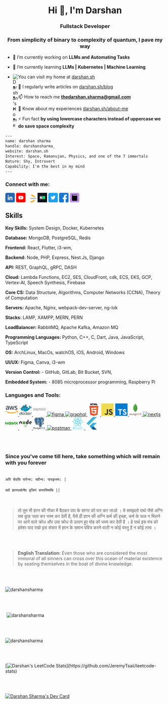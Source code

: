 <h1 align="center">Hi 👋, I'm Darshan</h1>
<h3 align="center">Fullstack Developer</h3>
<h3 align="center">From simplicity of binary to complexity of quantum, I pave my way</h3>


- 🔭 I’m currently working on **LLMs and Automating Tasks**

- 🌱 I’m currently learning **LLMs | Kubernetes | Machine Learning**

- <img align="left" alt="Darshan's Home" width="17px" src="https://dars-portfolio.s3.us-west-2.amazonaws.com/Images/favicon.png"/> You can visit my home at [darshan.sh](https://darshan.sh)

- 📝 I regularly write articles on [darshan.sh/blog](https://darshan.sh/posts)

- 📫 How to reach me **thedarshan.sharma@gmail.com**

- 📄 Know about my experiences [darshan.sh/about-me](https://darshan.sh/about-me)

- ⚡ Fun fact **by using lowercase characters instead of uppercase we do save space complexity**


```
---
name: darshan sharma
handle: darshansharma_
website: darshan.sh
Interest: Space, Ramanujan, Physics, and one of the 7 immortals
Nature: Shy, Introvert
Capability: I'm the best in my mind
---
```


<h3 align="left">Connect with me:</h3>
<p align="left">
<a href="https://linkedin.com/in/https://www.linkedin.com/in/darshansharmain/" target="blank"><img align="center" src="assets/linkedin-logo.png" alt="https://www.linkedin.com/in/darshansharmain/" height="30" width="30" /></a>
<a href="https://youtube.com/@darshansharma" target="blank"><img align="center" src="assets/youtube-logo.png" alt="https://youtube.com/@darshansharma" height="30" width="30" /></a>
<a href="https://www.leetcode.com/darshansharma_" target="blank"><img align="center" src="assets/leetcode-logo.png" alt="https://www.leetcode.com/darshansharma_" height="30" width="30" /></a>
<a href="https://www.hackerrank.com/profile/darshansharma_" target="blank"><img align="center" src="assets/hackerrank-logo.png" alt="https://www.hackerrank.com/profile/darshansharma_" height="30" width="30" /></a>
<a href="https://twitter.com/@darshansharma_" target="blank"><img align="center" src="assets/twitter-logo.png" alt="@darshansharma_" height="30" width="30" /></a>
<a href="https://www.facebook.com/usualrise/" target="blank"><img align="center" src="assets/facebook-logo.png" alt="darshan-sharma-facebook" height="30" width="30" /></a>
<a href="https://darshan.sh"><img align="center" alt="Darshan's Home" width="30px" src="assets/favicon.png"/></a>
</p>


## Skills <br>
  
**Key Skills:** System Design, Docker, Kubernetes  
  
**Database:** MongoDB, PostgreSQL, Redis   
  
**Frontend:** React, Flutter, i3-wm,     
  
**Backend:** Node, PHP, Express, Nest.Js, Django   
  
**API:** REST, GraphQL, gRPC, DASH  
  
**Cloud:** Lambda Functions, EC2, SES, CloudFront, cdk, ECS, EKS, GCP, Vertex-AI, Speech Synthesis, Firebase     
  
**Core CS:** Data Structure, Algorithms, Computer Networks (CCNA), Theory of Computation 
  
**Servers:** Apache, Nginx, webpack-dev-server, ng-lok     
  
**Stacks:** LAMP, XAMPP, MERN, PERN  
  
**LoadBalancer:** RabbitMQ, Apache Kafka, Amazon MQ  
  
**Programming Languages:** Python, C++, C, Dart, Java, JavaScript, TypeScript  
  
**OS:** ArchLinux, MacOs, watchOS, iOS, Android, Windows  
  
**UI/UX:** Figma, Canva, i3-wm  
  
**Version Control:** - GitHub, GitLab, Bit Bucket, SVN,   
  
**Embedded System:** - 8085 microprocessor programming, Raspberry Pi  


<h3 align="left">Languages and Tools:</h3>
<p align="left"> 
<a href="https://aws.amazon.com" target="_blank" rel="noreferrer"> <img src="https://raw.githubusercontent.com/devicons/devicon/master/icons/amazonwebservices/amazonwebservices-original-wordmark.svg" alt="aws" width="40" height="40"/> </a><a href="https://www.docker.com/" target="_blank" rel="noreferrer"> <img src="https://raw.githubusercontent.com/devicons/devicon/master/icons/docker/docker-original-wordmark.svg" alt="docker" width="40" height="40"/> </a> <a href="https://expressjs.com" target="_blank" rel="noreferrer"> <img src="https://raw.githubusercontent.com/devicons/devicon/master/icons/express/express-original-wordmark.svg" alt="express" width="40" height="40"/> </a> <a href="https://www.figma.com/" target="_blank" rel="noreferrer"> <img src="https://www.vectorlogo.zone/logos/figma/figma-icon.svg" alt="figma" width="40" height="40"/> </a> <a href="https://graphql.org" target="_blank" rel="noreferrer"> <img src="https://www.vectorlogo.zone/logos/graphql/graphql-icon.svg" alt="graphql" width="40" height="40"/> </a> <a href="https://www.w3.org/html/" target="_blank" rel="noreferrer"> <img src="https://raw.githubusercontent.com/devicons/devicon/master/icons/html5/html5-original-wordmark.svg" alt="html5" width="40" height="40"/> </a> <a href="https://developer.mozilla.org/en-US/docs/Web/JavaScript" target="_blank" rel="noreferrer"> <img src="https://raw.githubusercontent.com/devicons/devicon/master/icons/javascript/javascript-original.svg" alt="javascript" width="40" height="40"/> </a> <a href="https://www.typescriptlang.org/" target="_blank" rel="noreferrer"> <img src="https://raw.githubusercontent.com/devicons/devicon/master/icons/typescript/typescript-original.svg" alt="typescript" width="40" height="40"/> </a><a href="https://www.mongodb.com/" target="_blank" rel="noreferrer"> <img src="https://raw.githubusercontent.com/devicons/devicon/master/icons/mongodb/mongodb-original-wordmark.svg" alt="mongodb" width="40" height="40"/> </a> <a href="https://nextjs.org/" target="_blank" rel="noreferrer"> <img src="https://cdn.worldvectorlogo.com/logos/nextjs-2.svg" alt="nextjs" width="40" height="40"/> </a> <a href="https://www.nginx.com" target="_blank" rel="noreferrer"> <img src="https://raw.githubusercontent.com/devicons/devicon/master/icons/nginx/nginx-original.svg" alt="nginx" width="40" height="40"/> </a> <a href="https://nodejs.org" target="_blank" rel="noreferrer"> <img src="https://raw.githubusercontent.com/devicons/devicon/master/icons/nodejs/nodejs-original-wordmark.svg" alt="nodejs" width="40" height="40"/> </a> <a href="https://www.postgresql.org" target="_blank" rel="noreferrer"> <img src="https://raw.githubusercontent.com/devicons/devicon/master/icons/postgresql/postgresql-original-wordmark.svg" alt="postgresql" width="40" height="40"/> </a> <a href="https://postman.com" target="_blank" rel="noreferrer"> <img src="https://www.vectorlogo.zone/logos/getpostman/getpostman-icon.svg" alt="postman" width="40" height="40"/> </a> <a href="https://reactjs.org/" target="_blank" rel="noreferrer"> <img src="https://raw.githubusercontent.com/devicons/devicon/master/icons/react/react-original-wordmark.svg" alt="react" width="40" height="40"/> </a> <a href="https://flutter.dev/" target="_blank" rel="noreferrer"> <img src="https://raw.githubusercontent.com/devicons/devicon/master/icons/flutter/flutter-original.svg" alt="flutter" width="40" height="40"/> </a> </p>  
<br>
<br>  

### Since you've come till here, take something which will remain with you forever
    
<code>
अपि चेदसि पापेभ्य: सर्वेभ्य: पापकृत्तम: |<br>
सर्वं ज्ञानप्लवेनैव वृजिनं सन्तरिष्यसि ||
</code>
    
<br>
<br>    
    
>तो तुम भी ज्ञान की नौका में बैठकर पाप के सागर को पार कर जाओ । ये समझलो पार्थ जैसे अग्नि सब कुछ जला कर भस्म कर देती है, वैसे ही ज्ञान की अग्नि कर्म की इच्छा, कर्म के फल न मिलने पर आने वाले क्रोध और उस क्रोध से उत्पन हुए मोह को भस्म कर देती है । हे पार्थ इस मंत्र को हमेशा याद रखो इस संसार में ज्ञान के समान पवित्र करने वाली न कोई वस्तु है न कोई तत्त्व ।
  
  
<br>
<br>  
  
  
>**English Translation:** Even those who are considered the most immoral of all sinners can cross over this ocean of material existence by seating themselves in the boat of divine knowledge.

<br>
<br>

<p><img align="center" src="https://github-readme-stats.vercel.app/api/top-langs?username=darshansharma&show_icons=true&locale=en&layout=compact" alt="darshansharma" /></p>
<br>  
<br>  

<p>&nbsp;<img align="center" src="https://github-readme-stats.vercel.app/api?username=darshansharma&show_icons=true&locale=en" alt="darshansharma" /></p>
<br>  
<br>  

<p><img align="center" src="https://github-readme-streak-stats.herokuapp.com/?user=darshansharma&" alt="darshansharma" /></p>
<br>  
<br>  

[![Darshan's LeetCode Stats](https://leetcode-stats.vercel.app/api?username=darshansharma_)](https://github.com/JeremyTsaii/leetcode-stats)

<br>
<br>  


<a href="https://app.daily.dev/darshansharma_"><img src="https://api.daily.dev/devcards/fed079832a0049ef891588abc570edf3.png?r=6un" width="400" alt="Darshan Sharma's Dev Card"/></a>
<br>
<br>
